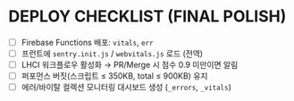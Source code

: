 # DEPLOY CHECKLIST (FINAL POLISH)
- [ ] Firebase Functions 배포: `vitals`, `err`
- [ ] 프런트에 `sentry.init.js` / `webvitals.js` 로드 (전역)
- [ ] LHCI 워크플로우 활성화 → PR/Merge 시 점수 0.9 미만이면 알림
- [ ] 퍼포먼스 버짓(스크립트 ≤ 350KB, total ≤ 900KB) 유지
- [ ] 에러/바이탈 컬렉션 모니터링 대시보드 생성 (`_errors`, `_vitals`)
